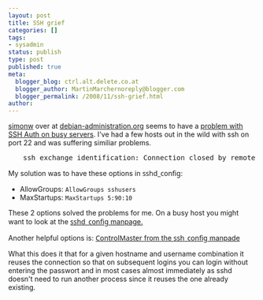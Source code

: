 ```yaml
---
layout: post
title: SSH grief
categories: []
tags:
- sysadmin
status: publish
type: post
published: true
meta:
  blogger_blog: ctrl.alt.delete.co.at
  blogger_author: MartinMarchernoreply@blogger.com
  blogger_permalink: /2008/11/ssh-grief.html
author: 
---
```

<p><a href="http://www.debian-administration.org/users/simonw">simonw</a> over at <a href="http://www.debian-administration.org/">debian-administration.org</a> seems to have a <a href="http://www.debian-administration.org/users/simonw/weblog/290">problem with SSH Auth on busy servers</a>. I've had a few hosts out in the wild with ssh on port 22 and was suffering similiar problems.</p>
<pre style="padding-left:30px;">ssh_exchange_identification: Connection closed by remote host</pre>
<p>My solution was to have these options in <span style="white-space:pre;font-family:sans;">sshd_config</span>:</p>

* AllowGroups: `AllowGroups sshusers`
* MaxStartups: `MaxStartups 5:90:10`

<p>These 2 options solved the problems for me. On a busy host you might want to look at the <a href="http://www.openbsd.org/cgi-bin/man.cgi?query=sshd_config&amp;sektion=5"><span style="white-space:pre;font-family:sans;">sshd_config</span> manpage.</a></p>
<p>Another helpful options is: <a href="http://www.openbsd.org/cgi-bin/man.cgi?query=ssh_config&amp;sektion=5"><span style="white-space:pre;font-family:sans;">ControlMaster</span> from the <span style="white-space:pre;font-family:sans;">ssh_config</span> manpade</a></p>
<p>What this does it that for a given hostname and username combination it reuses the connection so that on subsequent logins you can login without entering the passwort and in most cases almost immediately as sshd doesn't need to run another process since it reuses the one already existing.</p>
